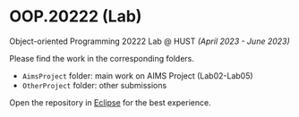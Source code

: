# OOP.20222 (Lab)

Object-oriented Programming 20222 Lab @ HUST <i>(April 2023 - June 2023)</i>

Please find the work in the corresponding folders.

- `AimsProject` folder: main work on AIMS Project (Lab02-Lab05)
- `OtherProject` folder: other submissions

Open the repository in [Eclipse](https://eclipseide.org/) for the best experience.
